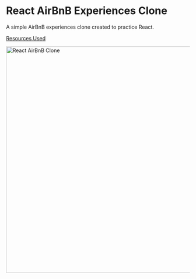 # React AirBnB Experiences Clone

A simple AirBnB experiences clone created to practice React.

[Resources Used](https://www.youtube.com/watch?v=bMknfKXIFA8)

<img width="619" alt="React AirBnB Clone" src="https://user-images.githubusercontent.com/94948064/163191771-14ea4e60-716d-45c4-81f7-2459ad9a260c.png">
